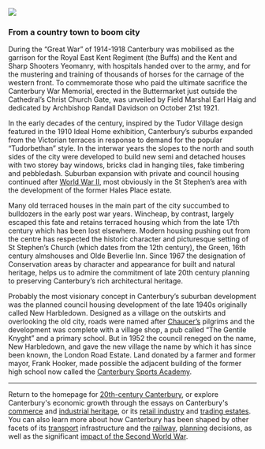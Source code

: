 <a href="https://dev.visual-essays.app"><img src="https://dev-visual-essays.netlify.app/images/ve-button.png"/></a>
<param author="Richard Maltby" banner="https://stor.artstor.org/stor/c35dcc83-8c83-4e82-8a7e-0d012287b919" layout="vtl" title="20th-Century Canterbury: Boom City" ve-config=""/>

<param aliases="Canterbury" eid="Q29303" ve-entity=""/>
<param aliases="Great War" eid="Q361" ve-entity=""/>
<param aliases="Canterbury War Memorial" eid="Q66477861" ve-entity=""/>
<param aliases="the Buffs" eid="Q2899477" ve-entity=""/>
<param aliases="the Cathedral" eid="Q29265" ve-entity=""/>
<param aliases="Wincheap" eid="Q8023755" ve-entity=""/>
<param aliases="Field Marshal Earl Haig" eid="Q312564" ve-entity=""/>
<param aliases="Archbishop Randall Davidson" eid="Q336307" ve-entity=""/>
<param aliases="Olde Beverlie Inn" eid="Q26318820" ve-entity=""/>
<param aliases="St Stephen" eid="Q17529647" ve-entity=""/>

### From a country town to boom city

During the “Great War” of 1914-1918 Canterbury was mobilised as the garrison for the Royal East Kent Regiment (the Buffs) and the Kent and Sharp Shooters Yeomanry, with hospitals handed over to the army, and for the mustering and training of thousands of horses for the carnage of the western front. To commemorate those who paid the ultimate sacrifice the Canterbury War Memorial, erected in the Buttermarket just outside the Cathedral’s Christ Church Gate, was unveiled by Field Marshal Earl Haig and dedicated by Archbishop Randall Davidson on October 21st 1921.
<param ve-image-v2 manifest="https://iiif.juncture-digital.org/wc:War_Memorial%2C_Canterbury_Old_Buttermarket_%28geograph_3468054%29.jpg/manifest.json">
<param center="Q66477861" ve-map="" zoom="15"/>

In the early decades of the century, inspired by the Tudor Village design featured in the 1910 Ideal Home exhibition, Canterbury’s suburbs expanded from the Victorian terraces in response to demand for the popular “Tudorbethan” style. In the interwar years the slopes to the north and south sides of the city were developed to build new semi and detached houses with two storey bay windows, bricks clad in hanging tiles, fake timbering and pebbledash. Suburban expansion with private and council housing continued after [World War II](/canterbury/20c-canterbury-ww2), most obviously in the St Stephen’s area with the development of the former Hales Place estate.
<param center="51.29554454192858, 1.0816383714621067" ve-map="" zoom="15"/>

Many old terraced houses in the main part of the city succumbed to bulldozers in the early post war years. Wincheap, by contrast, largely escaped this fate and retains terraced housing which from the late 17th century which has been lost elsewhere. Modern housing pushing out from the centre has respected the historic character and picturesque setting of St Stephen’s Church (which dates from the 12th century), the Green, 16th century almshouses and Olde Beverlie Inn. Since 1967 the designation of Conservation areas by character and appearance for built and natural heritage, helps us to admire the commitment of late 20th century planning to preserving Canterbury’s rich architectural heritage.
<param ve-image-v2 manifest="https://iiif.juncture-digital.org/wc:St_Stephen%27s_Church%2C_Canterbury_-_geograph.org.uk_-_208979.jpg/manifest.json">
<param center="Q26318820" ve-map="" zoom="15"/>

Probably the most visionary concept in Canterbury’s suburban development was the planned council housing development of the late 1940s originally called New Harbledown. Designed as a village on the outskirts and overlooking the old city, roads were named after [Chaucer’s](/14c/14c-chaucer) pilgrims and the development was complete with a village shop, a pub called “The Gentile Knyght” and a primary school. But in 1952 the council reneged on the name, New Harbledown, and gave the new village the name by which it has since been known, the London Road Estate. Land donated by a farmer and former mayor, Frank Hooker, made possible the adjacent building of the former high school now called the [Canterbury Sports Academy]( https://www.canterbury.kent.sch.uk).
<param center="51.2792311750802, 1.0577726261794358" ve-map="" zoom="15"/>

***

Return to the homepage for [20th-century Canterbury](/canterbury/20c-canterbury-home), or explore Canterbury's economic growth through the essays on Canterbury's [commerce](/canterbury/20c-canterbury-commerce) and [industrial heritage](/canterbury/20c-canterbury-industrial), or its [retail industry](/canterbury/20c-canterbury-retail-store) and [trading estates](/canterbury/20c-canterbury-trading-estates). You can also learn more about how Canterbury has been shaped by other facets of its [transport](/canterbury/20c-canterbury-transport) infrastructure and the [railway](canterbury/20c-canterbury-railway), [planning](/canterbury/20c-canterbury-planning) decisions, as well as the significant [impact of the Second World War](/canterbury/20c-canterbury-ww2).
<param ve-image-v2 manifest="https://iiif.juncture-digital.org/wc:1557px-Canterbury_Cathedral_-_Portal_Nave_Cross-spire.jpeg/manifest.json"> 
